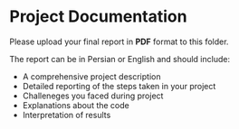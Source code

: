 
# Project Documentation

Please upload your final report in **PDF** format to this folder.

The report can be in Persian or English and should include: 
- A comprehensive project description
- Detailed reporting of the steps taken in your project
- Challeneges you faced during project
- Explanations about the code
- Interpretation of results
